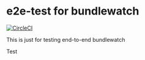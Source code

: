 # e2e-test for bundlewatch
[![CircleCI](https://circleci.com/gh/bundlewatch/e2e-test.svg?style=svg)](https://circleci.com/gh/bundlewatch/e2e-test)

This is just for testing end-to-end bundlewatch

Test
